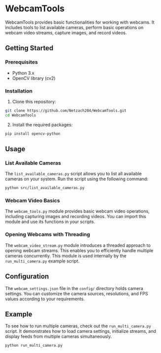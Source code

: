 # WebcamTools

WebcamTools provides basic functionalities for working with webcams. It includes tools to list available cameras, perform basic operations on webcam video streams, capture images, and record videos.

## Getting Started

### Prerequisites

- Python 3.x
- OpenCV library (cv2)

### Installation

1. Clone this repository:
```bash
git clone https://github.com/Netzach204/WebcamTools.git
cd WebcamTools
```

2. Install the required packages:
```bash
pip install opencv-python
```

## Usage

### List Available Cameras

The `list_available_cameras.py` script allows you to list all available cameras on your system. Run the script using the following command:

```bash
python src/list_available_cameras.py
```

### Webcam Video Basics

The `webcam_tools.py` module provides basic webcam video operations, including capturing images and recording videos. You can import this module and use its functions in your scripts.

### Opening Webcams with Threading

The `webcam_video_stream.py` module introduces a threaded approach to opening webcam streams. This enables you to efficiently handle multiple cameras concurrently. This module is used internally by the `run_multi_camera.py` example script.

## Configuration

The `webcam_settings.json` file in the `config/` directory holds camera settings. You can customize the camera sources, resolutions, and FPS values according to your requirements.

## Example

To see how to run multiple cameras, check out the `run_multi_camera.py` script. It demonstrates how to load camera settings, initialize streams, and display feeds from multiple cameras simultaneously.

```bash
python run_multi_camera.py
```

